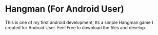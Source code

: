 # Hangman (For Android User)

This is one of my first android development, Its a simple Hangman game I created for Android User.
Feel Free to download the files and develop. 


